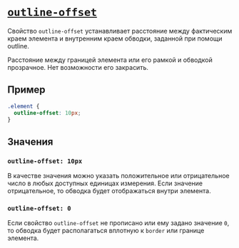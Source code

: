 # [`outline-offset`](../index.md)

Свойство `outline-offset` устанавливает расстояние между фактическим краем элемента и внутренним краем обводки, заданной при помощи outline.

Расстояние между границей элемента или его рамкой и обводкой прозрачное. Нет возможности его закрасить.

## Пример

```css
.element {
  outline-offset: 10px;
}
```

## Значения

### `outline-offset: 10px`

В качестве значения можно указать положительное или отрицательное число в любых доступных единицах измерения. Если значение отрицательное, то обводка будет отображаться внутри элемента.

### `outline-offset: 0`

Если свойство `outline-offset` не прописано или ему задано значение `0`, то обводка будет располагаться вплотную к `border` или границе элемента.
